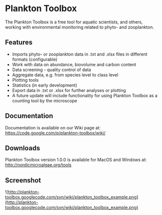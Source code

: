 # Plankton Toolbox #

The Plankton Toolbox is a free tool for aquatic scientists, and others, working with environmental monitoring related to phyto- and zooplankton.

## Features ##

  * Imports phyto- or zooplankton data in .txt and .xlsx files in different formats (configurable)
  * Work with data on abundance, biovolume and carbon content
  * Data screening - quality control of data
  * Aggregate data, e.g. from species level to class level
  * Plotting tools
  * Statistics (in early development)
  * Export data in .txt or .xlsx for further analyses or plotting
  * A future update will include functionality for using Plankton Toolbox as a counting tool by the microscope

## Documentation ##

Documentation is available on our Wiki page at:
https://code.google.com/p/plankton-toolbox/wiki/

## Downloads ##

Plankton Toolbox version 1.0.0 is available for MacOS and Windows at:
http://nordicmicroalgae.org/tools


## Screenshot ##

![http://plankton-toolbox.googlecode.com/svn/wiki/plankton_toolbox_example.png](http://plankton-toolbox.googlecode.com/svn/wiki/plankton_toolbox_example.png)